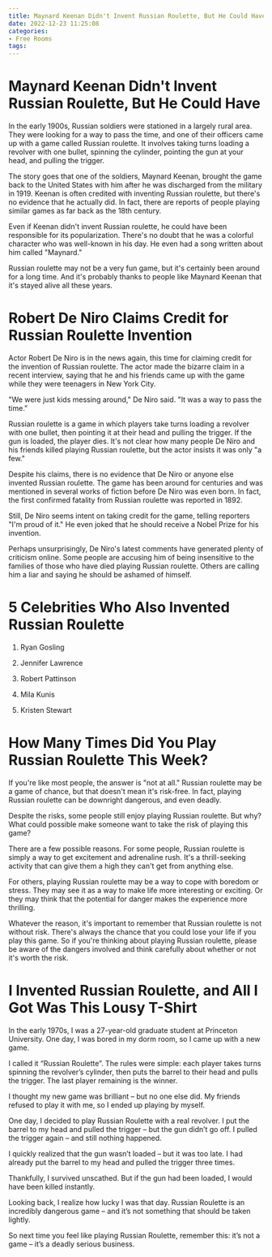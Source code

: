 ```yaml
---
title: Maynard Keenan Didn't Invent Russian Roulette, But He Could Have
date: 2022-12-23 11:25:08
categories:
- Free Rooms
tags:
---
```



#  Maynard Keenan Didn't Invent Russian Roulette, But He Could Have

In the early 1900s, Russian soldiers were stationed in a largely rural area. They were looking for a way to pass the time, and one of their officers came up with a game called  Russian roulette. It involves taking turns loading a revolver with one bullet, spinning the cylinder, pointing the gun at your head, and pulling the trigger.

The story goes that one of the soldiers, Maynard Keenan, brought the game back to the United States with him after he was discharged from the military in 1919. Keenan is often credited with inventing Russian roulette, but there's no evidence that he actually did. In fact, there are reports of people playing similar games as far back as the 18th century.

Even if Keenan didn't invent Russian roulette, he could have been responsible for its popularization. There's no doubt that he was a colorful character who was well-known in his day. He even had a song written about him called "Maynard."

Russian roulette may not be a very fun game, but it's certainly been around for a long time. And it's probably thanks to people like Maynard Keenan that it's stayed alive all these years.

#  Robert De Niro Claims Credit for Russian Roulette Invention

Actor Robert De Niro is in the news again, this time for claiming credit for the invention of Russian roulette. The actor made the bizarre claim in a recent interview, saying that he and his friends came up with the game while they were teenagers in New York City.

"We were just kids messing around," De Niro said. "It was a way to pass the time."

Russian roulette is a game in which players take turns loading a revolver with one bullet, then pointing it at their head and pulling the trigger. If the gun is loaded, the player dies. It's not clear how many people De Niro and his friends killed playing Russian roulette, but the actor insists it was only "a few."

Despite his claims, there is no evidence that De Niro or anyone else invented Russian roulette. The game has been around for centuries and was mentioned in several works of fiction before De Niro was even born. In fact, the first confirmed fatality from Russian roulette was reported in 1892.

Still, De Niro seems intent on taking credit for the game, telling reporters "I'm proud of it." He even joked that he should receive a Nobel Prize for his invention.

Perhaps unsurprisingly, De Niro's latest comments have generated plenty of criticism online. Some people are accusing him of being insensitive to the families of those who have died playing Russian roulette. Others are calling him a liar and saying he should be ashamed of himself.

#  5 Celebrities Who Also Invented Russian Roulette

1. Ryan Gosling

2. Jennifer Lawrence

3. Robert Pattinson

4. Mila Kunis

5. Kristen Stewart

#  How Many Times Did You Play Russian Roulette This Week?

If you're like most people, the answer is "not at all." Russian roulette may be a game of chance, but that doesn't mean it's risk-free. In fact, playing Russian roulette can be downright dangerous, and even deadly.

Despite the risks, some people still enjoy playing Russian roulette. But why? What could possible make someone want to take the risk of playing this game?

There are a few possible reasons. For some people, Russian roulette is simply a way to get excitement and adrenaline rush. It's a thrill-seeking activity that can give them a high they can't get from anything else.

For others, playing Russian roulette may be a way to cope with boredom or stress. They may see it as a way to make life more interesting or exciting. Or they may think that the potential for danger makes the experience more thrilling.

Whatever the reason, it's important to remember that Russian roulette is not without risk. There's always the chance that you could lose your life if you play this game. So if you're thinking about playing Russian roulette, please be aware of the dangers involved and think carefully about whether or not it's worth the risk.

#  I Invented Russian Roulette, and All I Got Was This Lousy T-Shirt

In the early 1970s, I was a 27-year-old graduate student at Princeton University. One day, I was bored in my dorm room, so I came up with a new game.

I called it “Russian Roulette”. The rules were simple: each player takes turns spinning the revolver’s cylinder, then puts the barrel to their head and pulls the trigger. The last player remaining is the winner.

I thought my new game was brilliant – but no one else did. My friends refused to play it with me, so I ended up playing by myself.

One day, I decided to play Russian Roulette with a real revolver. I put the barrel to my head and pulled the trigger – but the gun didn’t go off. I pulled the trigger again – and still nothing happened.

I quickly realized that the gun wasn’t loaded – but it was too late. I had already put the barrel to my head and pulled the trigger three times.

Thankfully, I survived unscathed. But if the gun had been loaded, I would have been killed instantly.

Looking back, I realize how lucky I was that day. Russian Roulette is an incredibly dangerous game – and it’s not something that should be taken lightly.

So next time you feel like playing Russian Roulette, remember this: it’s not a game – it’s a deadly serious business.